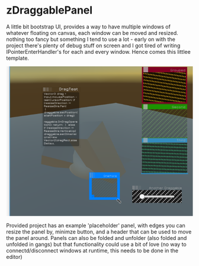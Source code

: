# zDraggablePanel
A little bit bootstrap UI, provides a way to have multiple windows of whatever floating on canvas, each window can be moved and resized. nothing too fancy but something I tend to use a lot - early on with the project there's plenty of debug stuff on screen and I got tired of writing IPointerEnterHandler's for each and every window. Hence comes this littlee template.

![Alt text](https://github.com/zambari/zDraggablePanel/blob/master/screenshots/zDragScreenshot.png?raw=true "Screenshot")

Provided project has an example 'placeholder' panel, with edges you can resize the panel by, minimze button, and a header that can be used to move the panel around. Panels can also be folded and unfolder (also folded and unfolded in gangs) but that functionality could use a bit of love (no way to connectd/disconnect windows at runtime, this needs to be done in the editor)

